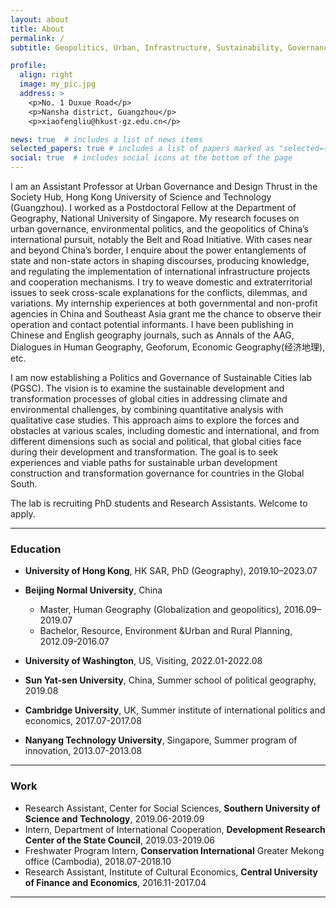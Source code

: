 ```yaml
---
layout: about
title: About
permalink: /
subtitle: Geopolitics, Urban, Infrastructure, Sustainability, Governance, Etc.

profile:
  align: right
  image: my_pic.jpg
  address: >
    <p>No. 1 Duxue Road</p>
    <p>Nansha district, Guangzhou</p>
    <p>xiaofengliu@hkust-gz.edu.cn</p>

news: true  # includes a list of news items
selected_papers: true # includes a list of papers marked as "selected={true}"
social: true  # includes social icons at the bottom of the page
---
```


I am an Assistant Professor at Urban Governance and Design Thrust in the Society Hub, Hong Kong University of Science and Technology (Guangzhou). I worked as a Postdoctoral Fellow at the Department of Geography, National University of Singapore. My research focuses on urban governance, environmental politics, and the geopolitics of China’s international pursuit, notably the Belt and Road Initiative. With cases near and beyond China’s border, I enquire about the power entanglements of state and non-state actors in shaping discourses, producing knowledge, and regulating the implementation of international infrastructure projects and cooperation mechanisms. I try to weave domestic and extraterritorial issues to seek cross-scale explanations for the conflicts, dilemmas, and variations. My internship experiences at both governmental and non-profit agencies in China and Southeast Asia grant me the chance to observe their operation and contact potential informants. I have been publishing in Chinese and English geography journals, such as Annals of the AAG, Dialogues in Human Geography, Geoforum, Economic Geography(经济地理), etc. 

I am now establishing a Politics and Governance of Sustainable Cities lab (PGSC). The vision is to examine the sustainable development and transformation processes of global cities in addressing climate and environmental challenges, by combining quantitative analysis with qualitative case studies. This approach aims to explore the forces and obstacles at various scales, including domestic and international, and from different dimensions such as social and political, that global cities face during their development and transformation. The goal is to seek experiences and viable paths for sustainable urban development construction and transformation governance for countries in the Global South.

The lab is recruiting PhD students and Research Assistants. Welcome to apply.

***

### Education
* **University of Hong Kong**, HK SAR,  PhD (Geography), 2019.10–2023.07
* **Beijing Normal University**, China
  * Master, Human Geography (Globalization and geopolitics), 2016.09–2019.07
  * Bachelor, Resource, Environment &Urban and Rural Planning, 2012.09-2016.07


* **University of Washington**, US,    Visiting,   2022.01-2022.08
* **Sun Yat-sen University**, China,   Summer school of political geography,   2019.08
* **Cambridge University**, UK,    Summer institute of international politics and economics,   2017.07-2017.08
* **Nanyang Technology University**, Singapore,   Summer program of innovation,   2013.07-2013.08


***

### Work
* Research Assistant, Center for Social Sciences, **Southern University of Science and Technology**,  2019.06-2019.09
* Intern, Department of International Cooperation, **Development Research Center of the State Council**,  2019.03-2019.06
* Freshwater Program Intern, **Conservation International** Greater Mekong office (Cambodia),  2018.07-2018.10
* Research Assistant, Institute of Cultural Economics, **Central University of Finance and Economics**,  2016.11-2017.04

***

